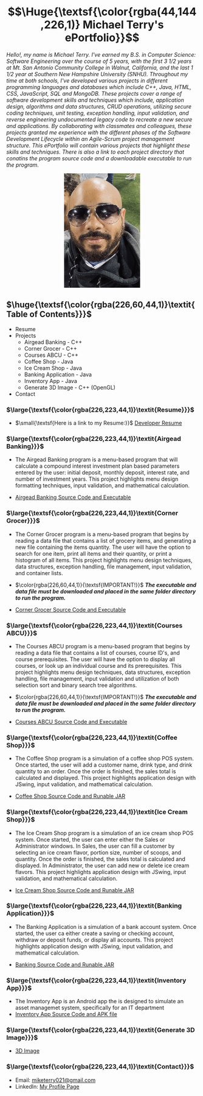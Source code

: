 # $$\Huge{\textsf{\color{rgba(44,144,226,1)} Michael Terry's ePortfolio}}$$

*Hello!, my name is Michael Terry. I've earned my B.S. in Computer Science: Software Engineering over the course of 5 years, with the first 3 1/2 years at Mt. San Antonio Community College in Walnut, California, and the last 1 1/2 year at Southern New Hampshire University (SNHU). Throughout my time at both schools, I've developed various projects in different programming languages and databases which include C++, Java, HTML, CSS, JavaScript, SQL and MongoDB. These projects cover a range of software development skills and techniques which include, application design, algorithms and data structures, CRUD operations, utilizing secure coding techniques, unit  testing, exception handling, input validation, and reverse engineering undocumented legacy code to recreate a new secure and applications. By collaborating with classmates and colleagues, these projects granted me experience with the different phases of the Software Development Lifecycle within an Agile-Scrum project management structure. This ePortfolio will contain various projects that highlight these skills and techniques. There is also a link to each project directory that conatins the program source code and a downloadable executable to run the program.*

<p align="center">
    <img src="https://github.com/miketerry021/miketerry021.github.io/blob/c1f6801a34fa4ef282f404f14b9d6f6923093a0a/images/michael.jpg" width="200" height="300">
</p>

## $\huge{\textsf{\color{rgba(226,60,44,1)}\textit{Table of Contents}}}$
- Resume
- Projects
    - Airgead Banking - C++
    - Corner Grocer - C++
    - Courses ABCU - C++
    - Coffee Shop - Java
    - Ice Cream Shop - Java
    - Banking Application - Java
    - Inventory App - Java
    - Generate 3D Image - C++ (OpenGL) 
- Contact

### $\large{\textsf{\color{rgba(226,223,44,1)}\textit{Resume}}}$
- $\small{\textsf{Here is a link to my Resume:}}$ [Developer Resume](https://github.com/miketerry021/miketerry021.github.io/blob/cf877eb126255737b23c63af95abd87a047d2800/Developer%20Resume.pdf)

### $\large{\textsf{\color{rgba(226,223,44,1)}\textit{Airgead Banking}}}$
- The Airgead Banking program is a menu-based program that will calculate a compound interest investment plan based parameters entered by the user: initial deposit, monthly deposit, interest rate, and number of investment years. This project highlights menu design formatting techniques, input validation, and mathematical calculation.
  
- [Airgead Banking Source Code and Executable](https://github.com/miketerry021/miketerry021.github.io/tree/68b578e5f8688a9527a24fabcdb112d299483932/Airgead%20Banking)

### $\large{\textsf{\color{rgba(226,223,44,1)}\textit{Corner Grocer}}}$
- The Corner Grocer program is a menu-based program that begins by reading a data file that contains a list of grocery items, and generating a new file containing the items quantity. The user will have the option to search for one item, print all items and their quantity, or print a histogram of all items. This project highlights menu design techniques, data structures, exception handling, file management, input validation, and container lists.

- $\color{rgba(226,60,44,1)}{\textsf{IMPORTANT!}}$ ***The executable and data file must be downloaded and placed in the same folder directory to run the program.***
  
- [Corner Grocer Source Code and Executable](https://github.com/miketerry021/miketerry021.github.io/tree/cc6a1dcbd36d4068f78d73bd8299460bbe4b5d4d/Corner%20Grocer)
  
### $\large{\textsf{\color{rgba(226,223,44,1)}\textit{Courses ABCU}}}$
- The Courses ABCU program is a menu-based program that begins by reading a data file that contains a list of courses, course ID's, and course prerequisites. The user will have the option to display all courses, or look up an individual course and its prerequisites. This project highlights menu design techniques, data structures, exception handling, file management, input validation and utilization of both selection sort and binary search tree algorithms.

- $\color{rgba(226,60,44,1)}{\textsf{IMPORTANT!}}$ ***The executable and data file must be downloaded and placed in the same folder directory to run the program.***

- [Courses ABCU Source Code and Executable](https://github.com/miketerry021/miketerry021.github.io/tree/68b578e5f8688a9527a24fabcdb112d299483932/Courses%20ABCU)

### $\large{\textsf{\color{rgba(226,223,44,1)}\textit{Coffee Shop}}}$
- The Coffee Shop program is a simulation of a coffee shop POS system. Once started, the user will add a customer name, drink type, and drink quantity to an order. Once the order is finished, the sales total is calculated and displayed. This project highlights application design with JSwing, input validation, and mathematical calculation.
  
- [Coffee Shop Source Code and Runable JAR](https://github.com/miketerry021/miketerry021.github.io/tree/5f496947ada842d02c48b630e4f0e9e3fe1c021d/Coffee%20Shop)

### $\large{\textsf{\color{rgba(226,223,44,1)}\textit{Ice Cream Shop}}}$
- The Ice Cream Shop program is a simulation of an ice cream shop POS system. Once started, the user can enter either the Sales or Administrator windows. In Sales, the user can fill a customer by selecting an ice cream flavor, portion size, number of scoops, and quantity. Once the order is finished, the sales total is calculated and displayed. In Administrator, the user can add new or delete ice cream flavors. This project highlights application design with JSwing, input validation, and mathematical calculation.

- [Ice Cream Shop Source Code and Runable JAR](https://github.com/miketerry021/miketerry021.github.io/tree/5f496947ada842d02c48b630e4f0e9e3fe1c021d/Ice%20Cream%20Shop)

### $\large{\textsf{\color{rgba(226,223,44,1)}\textit{Banking Application}}}$
- The Banking Application is a simulation of a bank account system. Once started, the user ca either create a saving or checking account, withdraw or deposit funds, or display all accounts. This project highlights application design with JSwing, input validation, and mathematical calculation.

- [Banking Source Code and Runable JAR](https://github.com/miketerry021/miketerry021.github.io/tree/5f496947ada842d02c48b630e4f0e9e3fe1c021d/Banking%20Application)

### $\large{\textsf{\color{rgba(226,223,44,1)}\textit{Inventory App}}}$
 - The Inventory App is an Android app the is designed to simulate an asset managemet system, specifically for an IT department
- [Inventory App Source Code and APK file](https://github.com/miketerry021/miketerry021.github.io/tree/f5dad4a53d61fa9269ae0aaccb72f51b3f52655b/Inventory%20App)

### $\large{\textsf{\color{rgba(226,223,44,1)}\textit{Generate 3D Image}}}$
- [3D Image](https://github.com/miketerry021/miketerry021.github.io/tree/5f496947ada842d02c48b630e4f0e9e3fe1c021d/Generate%203D%20Image)

### $\large{\textsf{\color{rgba(226,223,44,1)}\textit{Contact}}}$
- Email: miketerry021@gmail.com
- LinkedIn: [My Profile Page](https://www.linkedin.com/in/michael-terry-36b467270/)

